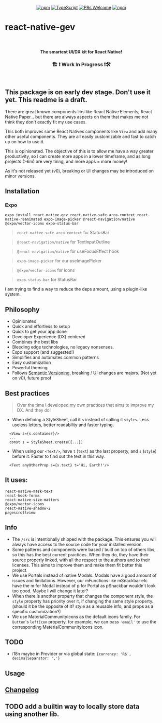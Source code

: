 <!-- <img src=".logo.png" alt=react-native-gev/><br/> -->

<div align="center">

[![npm](https://img.shields.io/npm/v/react-native-gev)](https://www.npmjs.com/package/react-native-gev)
[![TypeScript](https://badgen.net/npm/types/env-var)](http://www.typescriptlang.org/)
[![PRs Welcome](https://img.shields.io/badge/PRs-welcome-brightgreen.svg?style=flat-square)](http://makeapullrequest.com)
[![npm](https://img.shields.io/npm/dm/react-native-gev)](https://www.npmjs.com/package/react-native-gev)
</div>

# react-native-gev

<br/>

<div align="center">
  <h4>The smartest UI/DX kit for React Native!</h4>
  <h3> 🏗 ❗ Work In Progress ❗🛠 </h3>
</div>

<br/>



## This package is on early dev stage. Don't use it yet. This readme is a draft.

There are great known components libs like React Native Elements, React Native Paper... but there are always aspects on them that makes me not think they don't exactly fit my use cases.

This both improves some React Natives components like `View` and add many other useful components. They are all easily customizable and fast to catch up on how to use it.

This is opinionated. The objective of this is to allow me have a way greater productivity, so I can create more apps in a lower timeframe, and as long projects (>6m) are very tiring, and more apps = more money!

As it's not released yet (v0), breaking or UI changes may be introduced on minor versions.


## Installation

### Expo
```
expo install react-native-gev react-native-safe-area-context react-native-reanimated expo-image-picker @react-navigation/native @expo/vector-icons expo-status-bar
```

> `react-native-safe-area-context` for StatusBar

> `@react-navigation/native` for TextInputOutline

> `@react-navigation/native` for useFocusEffect hook

> `expo-image-picker` for our useImagePicker

> `@expo/vector-icons` for icons

> `expo-status-bar` for StatusBar

I am trying to find a way to reduce the deps amount, using a plugin-like system.

## Philosophy
* Opinionated
* Quick and effortless to setup
* Quick to get your app done
* Developer Experience (DX) centered
* Combines the best libs
* Bleeding edge technologies, no legacy nonsenses.
* Expo support (and suggested!)
* Simplifies and automates common patterns
* Easy customization
* Powerful theming
* Follows [Semantic Versioning](https://semver.org/), breaking / UI changes are majors. (Not yet on v0), future proof


## Best practices

> Over the time I developed my own practices that aims to improve my DX. And they do!

* When defining a StyleSheet, call it `s` instead of calling it `styles`. Less useless letters, better readability and faster typing.
```
  <View s={s.container}/>
  ...
  const s = StyleSheet.create({...})
```

* When using our `<Text/>`, have `t` (`text`) as the last property, and `s` (`style`) before it. Faster to find out the text in this way.
```
  <Text anyOtherProp s={s.text} t='Hi, Earth!'/>
```

## It uses:

```
react-native-mask-text
react-hook-forms
react-native-size-matters
@expo/vector-icons
react-native-shadow-2
pagescrollview
```

## Info
* The `/src` is intentionally shipped with the package. This ensures you will always have access to the source code for your installed version.
* Some patterns and components were based / built on top of others libs, so this has the best current practices. When they do, they have their source properly linked, with all the respect to the authors and to their licenses. This aims to improve them and make them fit better this project.
* We use Portals instead of native Modals. Modals have a good amount of issues and limitations. However, our mFunctions like mSnackbar etc have the m for Modal instead of p for Portal as pSnackbar wouldn't look too good. Maybe I will change it later?
* When there is another property that changes the component style, the `style` property has priority over it, if changing the same style property. (should it be the opposite of it? style as a reusable info, and props as a specific customization?)
* We use MaterialCommunityIcons as the default icons family. For `Button`'s `leftIcon` property, for example, we can pass `'email'` to use the corresponding MaterialCommunityIcons icon.
## TODO
* i18n maybe in Provider or via global state: `{currency: 'R$', decimalSeparator: ','}`

## Usage

## [Changelog](CHANGELOG.md)

## TODO add a builtin way to locally store data using another lib.
